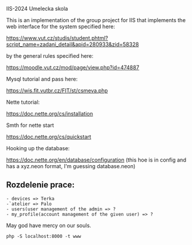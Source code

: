 IIS-2024 Umelecka skola

This is an implementation of the group project for IIS that implements the web interface for the system specified here: 

https://www.vut.cz/studis/student.phtml?script_name=zadani_detail&apid=280933&zid=58328

by the general rules specified here:

https://moodle.vut.cz/mod/page/view.php?id=474887

Mysql tutorial and pass here:

https://wis.fit.vutbr.cz/FIT/st/csmeva.php

Nette tutorial:

https://doc.nette.org/cs/installation

Smth for nette start

https://doc.nette.org/cs/quickstart

Hooking up the database:

https://doc.nette.org/en/database/configuration
(this hoe is in config and has a xyz.neon format, I'm guessing database.neon)

## Rozdelenie prace:
    - devices => Terka
    -`atelier => Palo
    - users(user management of the admin => ?
    - my_profile(account management of the given user) => ?

May god have mercy on our souls.
```
php -S localhost:8000 -t www
```
